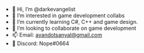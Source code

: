 - 👋 Hi, I’m @darkevangelist
- 👀 I’m interested in game development collabs
- 🌱 I’m currently learning C#, C++ and game design.
- 💞️ I’m looking to collaborate on game development
- 📫 Email: ayandotsanyal@gmail.com 
- 👾 Discord: Nope#0664
<!---
darkevangelist/darkevangelist is a ✨ special ✨ repository because its `README.md` (this file) appears on your GitHub profile.
You can click the Preview link to take a look at your changes.
--->
